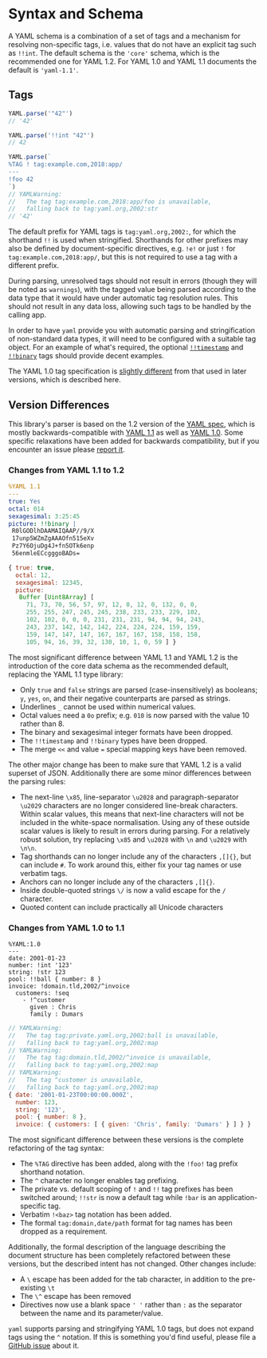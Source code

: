 # Syntax and Schema

A YAML schema is a combination of a set of tags and a mechanism for resolving non-specific tags, i.e. values that do not have an explicit tag such as `!!int`. The default schema is the `'core'` schema, which is the recommended one for YAML 1.2. For YAML 1.0 and YAML 1.1 documents the default is `'yaml-1.1'`.

## Tags

```js
YAML.parse('"42"')
// '42'

YAML.parse('!!int "42"')
// 42

YAML.parse(`
%TAG ! tag:example.com,2018:app/
---
!foo 42
`)
// YAMLWarning:
//   The tag tag:example.com,2018:app/foo is unavailable,
//   falling back to tag:yaml.org,2002:str
// '42'
```

The default prefix for YAML tags is `tag:yaml.org,2002:`, for which the shorthand `!!` is used when stringified. Shorthands for other prefixes may also be defined by document-specific directives, e.g. `!e!` or just `!` for `tag:example.com,2018:app/`, but this is not required to use a tag with a different prefix.

During parsing, unresolved tags should not result in errors (though they will be noted as `warnings`), with the tagged value being parsed according to the data type that it would have under automatic tag resolution rules. This should not result in any data loss, allowing such tags to be handled by the calling app.

In order to have `yaml` provide you with automatic parsing and stringification of non-standard data types, it will need to be configured with a suitable tag object. For an example of what's required, the optional [`!!timestamp`](https://github.com/eemeli/yaml/blob/master/src/schema/_timestamp.js) and [`!!binary`](https://github.com/eemeli/yaml/blob/master/src/schema/_binary.js) tags should provide decent examples.

The YAML 1.0 tag specification is [slightly different](#changes-from-yaml-1-0-to-1-1) from that used in later versions, which is described here.

## Version Differences

This library's parser is based on the 1.2 version of the [YAML spec](http://yaml.org/spec/1.2/spec.html), which is mostly backwards-compatible with [YAML 1.1](http://yaml.org/spec/1.1/) as well as [YAML 1.0](http://yaml.org/spec/1.0/). Some specific relaxations have been added for backwards compatibility, but if you encounter an issue please [report it](https://github.com/eemeli/yaml/issues).

### Changes from YAML 1.1 to 1.2

```yaml
%YAML 1.1
---
true: Yes
octal: 014
sexagesimal: 3:25:45
picture: !!binary |
 R0lGODlhDAAMAIQAAP//9/X
 17unp5WZmZgAAAOfn515eXv
 Pz7Y6OjuDg4J+fn5OTk6enp
 56enmleECcgggoBADs=
```

```js
{ true: true,
  octal: 12,
  sexagesimal: 12345,
  picture:
   Buffer [Uint8Array] [
     71, 73, 70, 56, 57, 97, 12, 0, 12, 0, 132, 0, 0,
     255, 255, 247, 245, 245, 238, 233, 233, 229, 102,
     102, 102, 0, 0, 0, 231, 231, 231, 94, 94, 94, 243,
     243, 237, 142, 142, 142, 224, 224, 224, 159, 159,
     159, 147, 147, 147, 167, 167, 167, 158, 158, 158,
     105, 94, 16, 39, 32, 130, 10, 1, 0, 59 ] }
```

The most significant difference between YAML 1.1 and YAML 1.2 is the introduction of the core data schema as the recommended default, replacing the YAML 1.1 type library:

* Only `true` and `false` strings are parsed (case-insensitively) as booleans; `y`, `yes`, `on`, and their negative counterparts are parsed as strings.
* Underlines `_` cannot be used within numerical values.
* Octal values need a `0o` prefix; e.g. `010` is now parsed with the value 10 rather than 8.
* The binary and sexagesimal integer formats have been dropped.
* The `!!timestamp` and `!!binary` types have been dropped.
* The merge `<<` and value `=` special mapping keys have been removed.

The other major change has been to make sure that YAML 1.2 is a valid superset of JSON. Additionally there are some minor differences between the parsing rules:

* The next-line `\x85`, line-separator `\u2028` and paragraph-separator `\u2029` characters are no longer considered line-break characters. Within scalar values, this means that next-line characters will not be included in the white-space normalisation. Using any of these outside scalar values is likely to result in errors during parsing. For a relatively robust solution, try replacing `\x85` and `\u2028` with `\n` and `\u2029` with `\n\n`.
* Tag shorthands can no longer include any of the characters `,[]{}`, but can include `#`. To work around this, either fix your tag names or use verbatim tags.
* Anchors can no longer include any of the characters `,[]{}`.
* Inside double-quoted strings `\/` is now a valid escape for the `/` character.
* Quoted content can include practically all Unicode characters

### Changes from YAML 1.0 to 1.1

```text
%YAML:1.0
---
date: 2001-01-23
number: !int '123'
string: !str 123
pool: !!ball { number: 8 }
invoice: !domain.tld,2002/^invoice
  customers: !seq
    - !^customer
      given : Chris
      family : Dumars
```

```js
// YAMLWarning:
//   The tag tag:private.yaml.org,2002:ball is unavailable,
//   falling back to tag:yaml.org,2002:map
// YAMLWarning:
//   The tag tag:domain.tld,2002/^invoice is unavailable,
//   falling back to tag:yaml.org,2002:map
// YAMLWarning:
//   The tag ^customer is unavailable,
//   falling back to tag:yaml.org,2002:map
{ date: '2001-01-23T00:00:00.000Z',
  number: 123,
  string: '123',
  pool: { number: 8 },
  invoice: { customers: [ { given: 'Chris', family: 'Dumars' } ] } }
```

The most significant difference between these versions is the complete refactoring of the tag syntax:

* The `%TAG` directive has been added, along with the `!foo!` tag prefix shorthand notation.
* The `^` character no longer enables tag prefixing.
* The private vs. default scoping of `!` and `!!` tag prefixes has been switched around; `!!str` is now a default tag while `!bar` is an application-specific tag.
* Verbatim `!<baz>` tag notation has been added.
* The formal `tag:domain,date/path` format for tag names has been dropped as a requirement.

Additionally, the formal description of the language describing the document structure has been completely refactored between these versions, but the described intent has not changed. Other changes include:

* A `\` escape has been added for the tab character, in addition to the pre-existing `\t`
* The `\^` escape has been removed
* Directives now use a blank space `' '` rather than `:` as the separator between the name and its parameter/value.

`yaml` supports parsing and stringifying YAML 1.0 tags, but does not expand tags using the `^` notation. If this is something you'd find useful, please file a [GitHub issue](https://github.com/eemeli/yaml/issues) about it.
